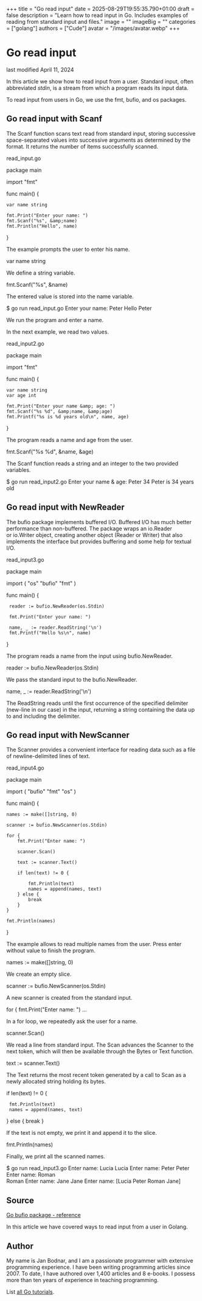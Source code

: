 +++
title = "Go read input"
date = 2025-08-29T19:55:35.790+01:00
draft = false
description = "Learn how to read input in Go. Includes examples of reading from standard input and files."
image = ""
imageBig = ""
categories = ["golang"]
authors = ["Cude"]
avatar = "/images/avatar.webp"
+++

# Go read input

last modified April 11, 2024

In this article we show how to read input from a user. Standard input,
often abbreviated *stdin*, is a stream from which a program reads its
input data. 

To read input from users in Go, we use the fmt, bufio, 
and os packages.

## Go read input with Scanf

The Scanf function scans text read from standard input,
storing successive space-separated values into successive arguments as
determined by the format. It returns the number of items successfully scanned.

read_input.go
  

package main

import "fmt"

func main() {

    var name string

    fmt.Print("Enter your name: ")
    fmt.Scanf("%s", &amp;name)
    fmt.Println("Hello", name)
}

The example prompts the user to enter his name.

var name string

    

We define a string variable.

fmt.Scanf("%s", &amp;name)

    

The entered value is stored into the name variable.

$ go run read_input.go 
Enter your name: Peter
Hello Peter

We run the program and enter a name.

In the next example, we read two values.

read_input2.go
  

package main

import "fmt"

func main() {

    var name string
    var age int

    fmt.Print("Enter your name &amp; age: ")
    fmt.Scanf("%s %d", &amp;name, &amp;age)
    fmt.Printf("%s is %d years old\n", name, age)
}

The program reads a name and age from the user. 

fmt.Scanf("%s %d", &amp;name, &amp;age)

    

The Scanf function reads a string and an integer to the two provided 
variables.

$ go run read_input2.go 
Enter your name &amp; age: Peter 34
Peter is 34 years old

    

## Go read input with NewReader

The bufio package implements buffered I/O. Buffered I/O has much 
better performance than non-buffered. The package wraps an io.Reader  
or io.Writer object, creating another object (Reader or Writer)
that also implements the interface but provides buffering and some help for
textual I/O. 

read_input3.go
  

package main

import (
     "os"
     "bufio"
     "fmt"
)

func main() {

     reader := bufio.NewReader(os.Stdin)

     fmt.Print("Enter your name: ")

     name, _ := reader.ReadString('\n')
     fmt.Printf("Hello %s\n", name)
}

The program reads a name from the input using bufio.NewReader.

reader := bufio.NewReader(os.Stdin)

    

We pass the standard input to the bufio.NewReader.

name, _ := reader.ReadString('\n')

    

The ReadString reads until the first occurrence of the specified
delimiter (new-line in our case) in the input, returning a string containing the 
data up to and including the delimiter.

## Go read input with NewScanner

The Scanner provides a convenient interface for reading data 
such as a file of newline-delimited lines of text.

read_input4.go
  

package main

import (
    "bufio"
    "fmt"
    "os"
)

func main() {

    names := make([]string, 0)

    scanner := bufio.NewScanner(os.Stdin)
    
    for {
        fmt.Print("Enter name: ")
        
        scanner.Scan()
        
        text := scanner.Text()

        if len(text) != 0 {

            fmt.Println(text)
            names = append(names, text)
        } else {
            break
        }
    }

    fmt.Println(names)
}

The example allows to read multiple names from the user. Press enter without 
value to finish the program.

names := make([]string, 0)

    

We create an empty slice.

scanner := bufio.NewScanner(os.Stdin)

    

A new scanner is created from the standard input.

for {
     fmt.Print("Enter name: ")
...

In a for loop, we repeatedly ask the user for a name. 

scanner.Scan()

We read a line from standard input. The Scan advances the Scanner 
to the next token, which will then be available through the Bytes 
or Text function.

text := scanner.Text()

The Text returns the most recent token generated by a call to 
Scan as a newly allocated string holding its bytes.

if len(text) != 0 {

     fmt.Println(text)
     names = append(names, text)
} else {
     break
}

If the text is not empty, we print it and append it to the slice.

fmt.Println(names)

Finally, we print all the scanned names.

$ go run read_input3.go 
Enter name: Lucia
Lucia
Enter name: Peter
Peter
Enter name: Roman     
Roman
Enter name: Jane
Jane
Enter name: [Lucia Peter Roman Jane]

## Source

[Go bufio package - reference](https://pkg.go.dev/bufio)

In this article we have covered ways to read input from a user in Golang.

## Author

My name is Jan Bodnar, and I am a passionate programmer with extensive
programming experience. I have been writing programming articles since 2007.
To date, I have authored over 1,400 articles and 8 e-books. I possess more
than ten years of experience in teaching programming.

List [all Go tutorials](/golang/).